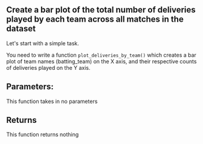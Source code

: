 ## Create a bar plot of the total number of deliveries played by each team across all matches in the dataset

Let's start with a simple task.

You need to write a function `plot_deliveries_by_team()` which creates a bar plot of team names (batting_team) on the X axis, and their respective counts of deliveries played on the Y axis.

## Parameters:
This function takes in no parameters

## Returns
This function returns nothing
